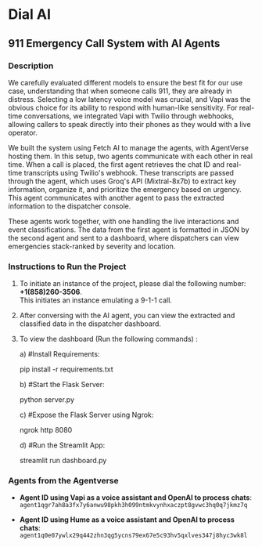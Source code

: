 # Dial AI

## 911 Emergency Call System with AI Agents

### Description

We carefully evaluated different models to ensure the best fit for our use case, understanding that when someone calls 911, they are already in distress. Selecting a low latency voice model was crucial, and Vapi was the obvious choice for its ability to respond with human-like sensitivity. For real-time conversations, we integrated Vapi with Twilio through webhooks, allowing callers to speak directly into their phones as they would with a live operator.

We built the system using Fetch AI to manage the agents, with AgentVerse hosting them. In this setup, two agents communicate with each other in real time. When a call is placed, the first agent retrieves the chat ID and real-time transcripts using Twilio's webhook. These transcripts are passed through the agent, which uses Groq's API (Mixtral-8x7b) to extract key information, organize it, and prioritize the emergency based on urgency. This agent communicates with another agent to pass the extracted information to the dispatcher console.

These agents work together, with one handling the live interactions and event classifications. The data from the first agent is formatted in JSON by the second agent and sent to a dashboard, where dispatchers can view emergencies stack-ranked by severity and location.

### Instructions to Run the Project

1. To initiate an instance of the project, please dial the following number: **+1(858)260-3506**.  
   This initiates an instance emulating a 9-1-1 call. 

2. After conversing with the AI agent, you can view the extracted and classified data in the dispatcher dashboard.
   
3. To view the dashboard (Run the following commands) :
   
   a) #Install Requirements:

      pip install -r requirements.txt
   
   b) #Start the Flask Server:
   
      python server.py

   c) #Expose the Flask Server using Ngrok:
   
      ngrok http 8080

   d) #Run the Streamlit App:
   
      streamlit run dashboard.py

### Agents from the Agentverse

- **Agent ID using Vapi as a voice assistant and OpenAI to process chats**:  
  `agent1qgr7ah8a3fx7y6anwu98pkh3h099ntmkvynhxaczpt8gvwc3hq0q7jkmz7q`

- **Agent ID using Hume as a voice assistant and OpenAI to process chats**:  
  `agent1q0e07ywlx29q442zhn3qg5ycns79ex67e5c93hv5qxlves347j8hyc3wk8l`
